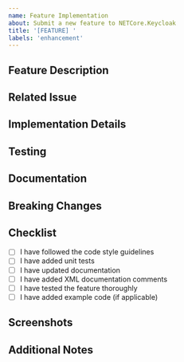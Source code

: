 ```yaml
---
name: Feature Implementation
about: Submit a new feature to NETCore.Keycloak
title: '[FEATURE] '
labels: 'enhancement'
---
```


## Feature Description
<!-- Describe the feature you've implemented -->

## Related Issue
<!-- Link to the feature request issue -->

## Implementation Details
<!-- Provide details about your implementation -->

## Testing
<!-- Describe the tests you've added -->

## Documentation
<!-- List documentation changes made -->

## Breaking Changes
<!-- List any breaking changes and migration steps -->

## Checklist
- [ ] I have followed the code style guidelines
- [ ] I have added unit tests
- [ ] I have updated documentation
- [ ] I have added XML documentation comments
- [ ] I have tested the feature thoroughly
- [ ] I have added example code (if applicable)

## Screenshots
<!-- If applicable, add screenshots to showcase the feature -->

## Additional Notes
<!-- Any additional information that reviewers should know -->
